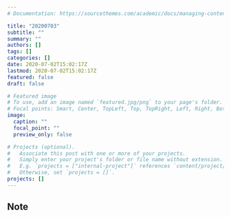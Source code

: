 ```yaml
---
# Documentation: https://sourcethemes.com/academic/docs/managing-content/

title: "20200703"
subtitle: ""
summary: ""
authors: []
tags: []
categories: []
date: 2020-07-02T15:02:17Z
lastmod: 2020-07-02T15:02:17Z
featured: false
draft: false

# Featured image
# To use, add an image named `featured.jpg/png` to your page's folder.
# Focal points: Smart, Center, TopLeft, Top, TopRight, Left, Right, BottomLeft, Bottom, BottomRight.
image:
  caption: ""
  focal_point: ""
  preview_only: false

# Projects (optional).
#   Associate this post with one or more of your projects.
#   Simply enter your project's folder or file name without extension.
#   E.g. `projects = ["internal-project"]` references `content/project/deep-learning/index.md`.
#   Otherwise, set `projects = []`.
projects: []
---
```


## Note

